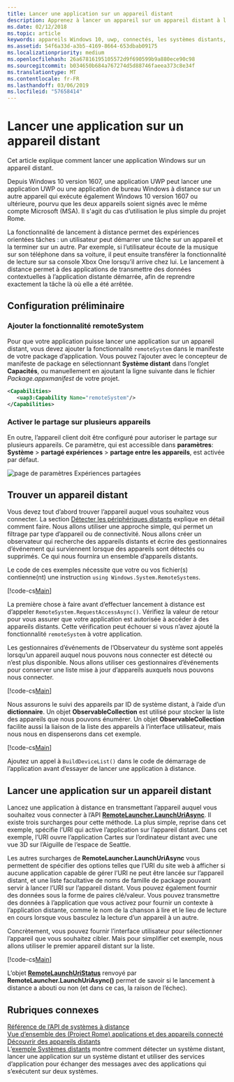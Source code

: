 ```yaml
---
title: Lancer une application sur un appareil distant
description: Apprenez à lancer un appareil sur un appareil distant à l'aide du projet « Rome ».
ms.date: 02/12/2018
ms.topic: article
keywords: appareils Windows 10, uwp, connectés, les systèmes distants, rome, project rome
ms.assetid: 54f6a33d-a3b5-4169-8664-653dbab09175
ms.localizationpriority: medium
ms.openlocfilehash: 26a67816195105572d9f690599b9a880ece90c98
ms.sourcegitcommit: b034650b684a767274d5d88746faeea373c8e34f
ms.translationtype: MT
ms.contentlocale: fr-FR
ms.lasthandoff: 03/06/2019
ms.locfileid: "57658414"
---
```

# <a name="launch-an-app-on-a-remote-device"></a>Lancer une application sur un appareil distant

Cet article explique comment lancer une application Windows sur un appareil distant.

Depuis Windows 10 version 1607, une application UWP peut lancer une application UWP ou une application de bureau Windows à distance sur un autre appareil qui exécute également Windows 10 version 1607 ou ultérieure, pourvu que les deux appareils soient signés avec le même compte Microsoft (MSA). Il s'agit du cas d’utilisation le plus simple du projet Rome.

La fonctionnalité de lancement à distance permet des expériences orientées tâches : un utilisateur peut démarrer une tâche sur un appareil et la terminer sur un autre. Par exemple, si l’utilisateur écoute de la musique sur son téléphone dans sa voiture, il peut ensuite transférer la fonctionnalité de lecture sur sa console Xbox One lorsqu’il arrive chez lui. Le lancement à distance permet à des applications de transmettre des données contextuelles à l’application distante démarrée, afin de reprendre exactement la tâche là où elle a été arrêtée.

## <a name="preliminary-setup"></a>Configuration préliminaire

### <a name="add-the-remotesystem-capability"></a>Ajouter la fonctionnalité remoteSystem

Pour que votre application puisse lancer une application sur un appareil distant, vous devez ajouter la fonctionnalité `remoteSystem` dans le manifeste de votre package d’application. Vous pouvez l’ajouter avec le concepteur de manifeste de package en sélectionnant **Système distant** dans l’onglet **Capacités**, ou manuellement en ajoutant la ligne suivante dans le fichier _Package.appxmanifest_ de votre projet.

``` xml
<Capabilities>
   <uap3:Capability Name="remoteSystem"/>
</Capabilities>
```

### <a name="enable-cross-device-sharing"></a>Activer le partage sur plusieurs appareils

En outre, l’appareil client doit être configuré pour autoriser le partage sur plusieurs appareils. Ce paramètre, qui est accessible dans **paramètres**: **Système** > **partagé expériences** > **partage entre les appareils**, est activée par défaut. 

![page de paramètres Expériences partagées](images/shared-experiences-settings.png)

## <a name="find-a-remote-device"></a>Trouver un appareil distant

Vous devez tout d’abord trouver l’appareil auquel vous souhaitez vous connecter. La section [Détecter les périphériques distants](discover-remote-devices.md) explique en détail comment faire. Nous allons utiliser une approche simple, qui permet un filtrage par type d’appareil ou de connectivité. Nous allons créer un observateur qui recherche des appareils distants et écrire des gestionnaires d’événement qui surviennent lorsque des appareils sont détectés ou supprimés. Ce qui nous fournira un ensemble d’appareils distants.

Le code de ces exemples nécessite que votre ou vos fichier(s) contienne(nt) une instruction `using Windows.System.RemoteSystems`.

[!code-cs[Main](./code/RemoteLaunchScenario/MainPage.xaml.cs#SnippetBuildDeviceList)]

La première chose à faire avant d’effectuer lancement à distance est d’appeler `RemoteSystem.RequestAccessAsync()`. Vérifiez la valeur de retour pour vous assurer que votre application est autorisée à accéder à des appareils distants. Cette vérification peut échouer si vous n’avez ajouté la fonctionnalité `remoteSystem` à votre application.

Les gestionnaires d’événements de l’Observateur du système sont appelés lorsqu’un appareil auquel nous pouvons nous connecter est détecté ou n’est plus disponible. Nous allons utiliser ces gestionnaires d’événements pour conserver une liste mise à jour d’appareils auxquels nous pouvons nous connecter.

[!code-cs[Main](./code/RemoteLaunchScenario/MainPage.xaml.cs#SnippetEventHandlers)]


Nous assurons le suivi des appareils par ID de système distant, à l’aide d’un **dictionnaire**. Un objet **ObservableCollection** est utilisé pour stocker la liste des appareils que nous pouvons énumérer. Un objet **ObservableCollection** facilite aussi la liaison de la liste des appareils à l’interface utilisateur, mais nous nous en dispenserons dans cet exemple.

[!code-cs[Main](./code/RemoteLaunchScenario/MainPage.xaml.cs#SnippetMembers)]

Ajoutez un appel à `BuildDeviceList()` dans le code de démarrage de l’application avant d’essayer de lancer une application à distance.

## <a name="launch-an-app-on-a-remote-device"></a>Lancer une application sur un appareil distant

Lancez une application à distance en transmettant l’appareil auquel vous souhaitez vous connecter à l’API [**RemoteLauncher.LaunchUriAsync**](https://msdn.microsoft.com/library/windows/apps/windows.system.remotelauncher.launchuriasync.aspx). Il existe trois surcharges pour cette méthode. La plus simple, reprise dans cet exemple, spécifie l’URI qui active l’application sur l’appareil distant. Dans cet exemple, l’URI ouvre l’application Cartes sur l’ordinateur distant avec une vue 3D sur l’Aiguille de l’espace de Seattle.

Les autres surcharges de **RemoteLauncher.LaunchUriAsync** vous permettent de spécifier des options telles que l’URI du site web à afficher si aucune application capable de gérer l’URI ne peut être lancée sur l’appareil distant, et une liste facultative de noms de famille de package pouvant servir à lancer l’URI sur l’appareil distant. Vous pouvez également fournir des données sous la forme de paires clé/valeur. Vous pouvez transmettre des données à l’application que vous activez pour fournir un contexte à l’application distante, comme le nom de la chanson à lire et le lieu de lecture en cours lorsque vous basculez la lecture d’un appareil à un autre.

Concrètement, vous pouvez fournir l’interface utilisateur pour sélectionner l’appareil que vous souhaitez cibler. Mais pour simplifier cet exemple, nous allons utiliser le premier appareil distant sur la liste.

[!code-cs[Main](./code/RemoteLaunchScenario/MainPage.xaml.cs#SnippetRemoteUriLaunch)]

L’objet [**RemoteLaunchUriStatus**](https://msdn.microsoft.com/library/windows/apps/windows.system.remotelaunchuristatus.aspx) renvoyé par **RemoteLauncher.LaunchUriAsync()** permet de savoir si le lancement à distance a abouti ou non (et dans ce cas, la raison de l’échec).

## <a name="related-topics"></a>Rubriques connexes

[Référence de l’API de systèmes à distance](https://msdn.microsoft.com/library/windows/apps/Windows.System.RemoteSystems)  
[Vue d’ensemble des (Project Rome) applications et des appareils connecté](connected-apps-and-devices.md)  
[Découvrir des appareils distants](discover-remote-devices.md)  
L’[exemple Systèmes distants](https://github.com/Microsoft/Windows-universal-samples/tree/dev/Samples/RemoteSystems) montre comment détecter un système distant, lancer une application sur un système distant et utiliser des services d’application pour échanger des messages avec des applications qui s’exécutent sur deux systèmes.
